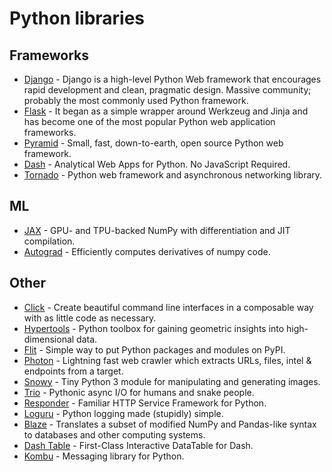 # Python libraries

## Frameworks

* [Django](https://www.djangoproject.com/) - Django is a high-level Python Web framework that encourages rapid development and clean, pragmatic design. Massive community; probably the most commonly used Python framework.
* [Flask](https://flask.palletsprojects.com/en/1.1.x/) - It began as a simple wrapper around Werkzeug and Jinja and has become one of the most popular Python web application frameworks.
* [Pyramid](https://github.com/Pylons/pyramid) - Small, fast, down-to-earth, open source Python web framework.
* [Dash](https://github.com/plotly/dash) - Analytical Web Apps for Python. No JavaScript Required.
* [Tornado](https://www.tornadoweb.org/en/stable/) - Python web framework and asynchronous networking library.

## ML

* [JAX](https://github.com/google/jax) - GPU- and TPU-backed NumPy with differentiation and JIT compilation.
* [Autograd](https://github.com/HIPS/autograd) - Efficiently computes derivatives of numpy code.

## Other

* [Click](http://click.pocoo.org/5/) - Create beautiful command line interfaces in a composable way with as little code as necessary.
* [Hypertools](https://github.com/ContextLab/hypertools) - Python toolbox for gaining geometric insights into high-dimensional data.
* [Flit](http://flit.readthedocs.io/en/latest/) - Simple way to put Python packages and modules on PyPI.
* [Photon](https://github.com/s0md3v/Photon) - Lightning fast web crawler which extracts URLs, files, intel & endpoints from a target.
* [Snowy](https://github.com/prideout/snowy) - Tiny Python 3 module for manipulating and generating images.
* [Trio](https://github.com/python-trio/trio) - Pythonic async I/O for humans and snake people.
* [Responder](https://github.com/kennethreitz/responder) - Familiar HTTP Service Framework for Python.
* [Loguru](https://github.com/Delgan/loguru) - Python logging made \(stupidly\) simple.
* [Blaze](https://github.com/blaze/blaze) - Translates a subset of modified NumPy and Pandas-like syntax to databases and other computing systems.
* [Dash Table](https://github.com/plotly/dash-table) - First-Class Interactive DataTable for Dash.
* [Kombu](https://github.com/celery/kombu) - Messaging library for Python.

